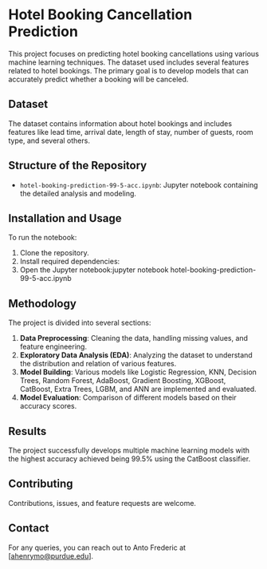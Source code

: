 # Hotel Booking Cancellation Prediction

This project focuses on predicting hotel booking cancellations using various machine learning techniques. The dataset used includes several features related to hotel bookings. The primary goal is to develop models that can accurately predict whether a booking will be canceled.

## Dataset

The dataset contains information about hotel bookings and includes features like lead time, arrival date, length of stay, number of guests, room type, and several others.

## Structure of the Repository

- `hotel-booking-prediction-99-5-acc.ipynb`: Jupyter notebook containing the detailed analysis and modeling.

## Installation and Usage

To run the notebook:

1. Clone the repository.
2. Install required dependencies:
3. Open the Jupyter notebook:jupyter notebook hotel-booking-prediction-99-5-acc.ipynb


## Methodology

The project is divided into several sections:

1. **Data Preprocessing**: Cleaning the data, handling missing values, and feature engineering.
2. **Exploratory Data Analysis (EDA)**: Analyzing the dataset to understand the distribution and relation of various features.
3. **Model Building**: Various models like Logistic Regression, KNN, Decision Trees, Random Forest, AdaBoost, Gradient Boosting, XGBoost, CatBoost, Extra Trees, LGBM, and ANN are implemented and evaluated.
4. **Model Evaluation**: Comparison of different models based on their accuracy scores.

## Results

The project successfully develops multiple machine learning models with the highest accuracy achieved being 99.5% using the CatBoost classifier.

## Contributing

Contributions, issues, and feature requests are welcome.

## Contact

For any queries, you can reach out to Anto Frederic at [ahenrymo@purdue.edu].



